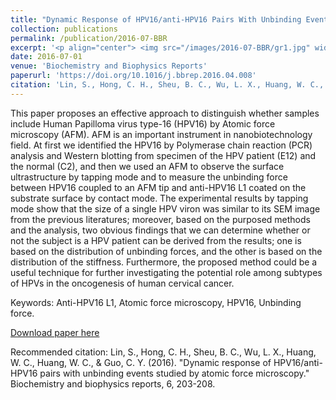 ```yaml
---
title: "Dynamic Response of HPV16/anti-HPV16 Pairs With Unbinding Events Studied by Atomic Force Microscopy"
collection: publications
permalink: /publication/2016-07-BBR
excerpt: '<p align="center"> <img src="/images/2016-07-BBR/gr1.jpg" width="800" height="600"> </p>'
date: 2016-07-01
venue: 'Biochemistry and Biophysics Reports'
paperurl: 'https://doi.org/10.1016/j.bbrep.2016.04.008'
citation: 'Lin, S., Hong, C. H., Sheu, B. C., Wu, L. X., Huang, W. C., Huang, W. C., & <B>Guo, C. Y.</B> (2016). &quot;Dynamic Response of HPV16/anti-HPV16 Pairs With Unbinding Events Studied by Atomic Force Microscopy.&quot; <i>Biochemistry and Biophysics Reports</i>, 6, 203-208. <B>(Co-author)</B><br>'
---
```

This paper proposes an effective approach to distinguish whether samples include Human Papilloma virus type-16 (HPV16) by Atomic force microscopy (AFM). AFM is an important instrument in nanobiotechnology field. At first we identified the HPV16 by Polymerase chain reaction (PCR) analysis and Western blotting from specimen of the HPV patient (E12) and the normal (C2), and then we used an AFM to observe the surface ultrastructure by tapping mode and to measure the unbinding force between HPV16 coupled to an AFM tip and anti-HPV16 L1 coated on the substrate surface by contact mode. The experimental results by tapping mode show that the size of a single HPV viron was similar to its SEM image from the previous literatures; moreover, based on the purposed methods and the analysis, two obvious findings that we can determine whether or not the subject is a HPV patient can be derived from the results; one is based on the distribution of unbinding forces, and the other is based on the distribution of the stiffness. Furthermore, the proposed method could be a useful technique for further investigating the potential role among subtypes of HPVs in the oncogenesis of human cervical cancer.

Keywords: Anti-HPV16 L1, Atomic force microscopy, HPV16, Unbinding force.

[Download paper here](https://github.com/GCY/GCY.github.io/blob/master/files/1-s2.0-S2405580816300498-main.pdf)

Recommended citation: Lin, S., Hong, C. H., Sheu, B. C., Wu, L. X., Huang, W. C., Huang, W. C., & Guo, C. Y. (2016). "Dynamic response of HPV16/anti-HPV16 pairs with unbinding events studied by atomic force microscopy." Biochemistry and biophysics reports, 6, 203-208.
